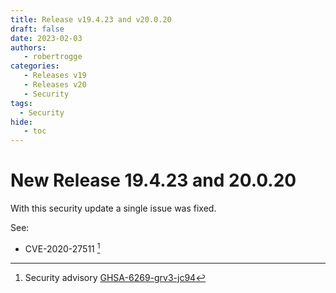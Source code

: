 ```yaml
---
title: Release v19.4.23 and v20.0.20
draft: false
date: 2023-02-03
authors:
   - robertrogge
categories:
   - Releases v19
   - Releases v20
   - Security
tags:
  - Security
hide:
   - toc
---
```


# New Release 19.4.23 and 20.0.20

With this security update a single issue was fixed.

<!-- more -->

See:

- CVE-2020-27511 [^1]

[^1]: Security advisory [GHSA-6269-grv3-jc94](https://github.com/advisories/GHSA-6269-grv3-jc94)
